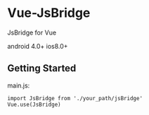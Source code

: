 # Vue-JsBridge
JsBridge for Vue
  
android 4.0+    ios8.0+

## Getting Started  
main.js:  
```
import JsBridge from './your_path/jsBridge'
Vue.use(JsBridge)
```